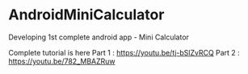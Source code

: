 # AndroidMiniCalculator
Developing 1st complete android app - Mini Calculator

Complete tutorial is here
Part 1 : https://youtu.be/tj-bSlZvRCQ
Part 2 : https://youtu.be/782_MBAZRuw
